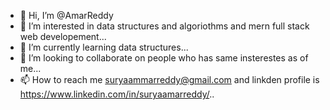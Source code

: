 - 👋 Hi, I’m @AmarReddy
- 👀 I’m interested in data structures and algoriothms and mern full stack web developement...
- 🌱 I’m currently learning data structures...
- 💞️ I’m looking to collaborate on people who has same insterestes as of me...
- 📫 How to reach me suryaammarreddy@gmail.com and linkden profile is https://www.linkedin.com/in/suryaamarreddy/..

<!---
AmarReddy200/AmarReddy200 is a ✨ special ✨ repository because its `README.md` (this file) appears on your GitHub profile.
You can click the Preview link to take a look at your changes.
--->
